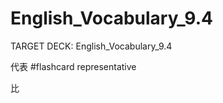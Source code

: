 # English_Vocabulary_9.4

TARGET DECK: English_Vocabulary_9.4

代表 #flashcard 
representative

比





